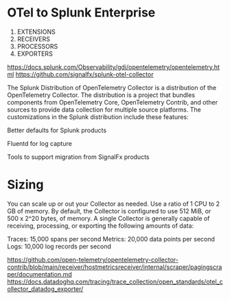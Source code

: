 # OTel to Splunk Enterprise

1. EXTENSIONS
2. RECEIVERS
3. PROCESSORS
4. EXPORTERS

https://docs.splunk.com/Observability/gdi/opentelemetry/opentelemetry.html
https://github.com/signalfx/splunk-otel-collector

The Splunk Distribution of OpenTelemetry Collector is a distribution of the OpenTelemetry Collector. The distribution is a project that bundles components from OpenTelemetry Core, OpenTelemetry Contrib, and other sources to provide data collection for multiple source platforms. The customizations in the Splunk distribution include these features:

Better defaults for Splunk products

Fluentd for log capture

Tools to support migration from SignalFx products

# Sizing
You can scale up or out your Collector as needed. Use a ratio of 1 CPU to 2 GB of memory. By default, the Collector is configured to use 512 MiB, or 500 x 2^20 bytes, of memory.
A single Collector is generally capable of receiving, processing, or exporting the following amounts of data:

Traces: 15,000 spans per second
Metrics: 20,000 data points per second
Logs: 10,000 log records per second

https://github.com/open-telemetry/opentelemetry-collector-contrib/blob/main/receiver/hostmetricsreceiver/internal/scraper/pagingscraper/documentation.md
https://docs.datadoghq.com/tracing/trace_collection/open_standards/otel_collector_datadog_exporter/
